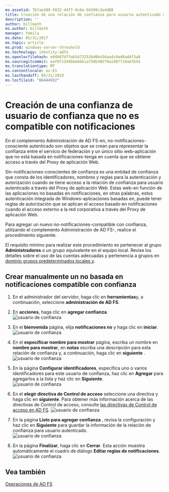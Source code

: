 ```yaml
---
ms.assetid: 7b7ae389-5032-44f7-9c0a-94398c3e4d88
title: Creación de una relación de confianza para usuario autenticado que no sea para notificaciones
description: ''
author: billmath
ms.author: billmath
manager: femila
ms.date: 05/31/2017
ms.topic: article
ms.prod: windows-server-threshold
ms.technology: identity-adfs
ms.openlocfilehash: e94b07d7fa654732526d0b43daadc9ad0ad4f3a8
ms.sourcegitcommit: eaf071249b6eb6b1a758b38579a2d87710abfb54
ms.translationtype: MT
ms.contentlocale: es-ES
ms.lasthandoff: 05/31/2019
ms.locfileid: "66444932"
---
```

# <a name="create-a-non-claims-aware-relying-party-trust"></a>Creación de una confianza de usuario de confianza que no es compatible con notificaciones


En el complemento Administración de AD FS\-en, no\-notificaciones\-consciente autenticado son objetos que se crean para representar la confianza entre el servicio de federación y un único sitio web\-aplicación que no está basada en notificaciones\-tenga en cuenta que se obtiene acceso a través del Proxy de aplicación Web.  
  
Sin\-notificaciones\-conscientes de confianza es una entidad de confianza que consta de los identificadores, nombres y reglas para la autenticación y autorización cuando se tiene acceso a la relación de confianza para usuario autenticado a través del Proxy de aplicación Web. Estas web\-en función de las aplicaciones no basadas en notificaciones, en otras palabras, estos autenticación integrada de Windows\-aplicaciones basadas en, puede tener reglas de autorización que se aplican el acceso basado en notificaciones cuando el acceso externo a la red corporativa a través del Proxy de aplicación Web.  
  
Para agregar un nuevo no\-notificaciones\-compatible con confianza, utilizando el complemento Administración de AD FS\-, realice el procedimiento siguiente.  
  
El requisito mínimo para realizar este procedimiento es pertenecer al grupo **Administradores** o un grupo equivalente en el equipo local.  Revise los detalles sobre el uso de las cuentas adecuadas y pertenencia a grupos en [dominio grupos predeterminados locales y](https://go.microsoft.com/fwlink/?LinkId=83477).   
  
## <a name="to-create-a-non-claims-aware-relying-party-trust-manually"></a>Crear manualmente un no basada en notificaciones compatible con confianza 
1. En el administrador del servidor, haga clic en **herramientas**y, a continuación, seleccione **administración de AD FS**.  
  
2.  En **acciones**, haga clic en **agregar confianza**.  
![usuario de confianza](media/Create-a-Relying-Party-Trust/addtrust1.PNG)   

3.  En el **bienvenida** página, elija **notificaciones no** y haga clic en **iniciar**.  
![usuario de confianza](media/Create-a-Non-Claims-Aware-Relying-Party-Trust/addnon1.PNG) 
  
4.  En el **especificar nombre para mostrar** página, escriba un nombre en **nombre para mostrar**, en **notas** escriba una descripción para esta relación de confianza y, a continuación, haga clic en **siguiente** .  
![usuario de confianza](media/Create-a-Non-Claims-Aware-Relying-Party-Trust/addnon2.PNG)

5. En la página **Configurar identificadores**, especifica uno o varios identificadores para este usuario de confianza, haz clic en **Agregar** para agregarlos a la lista y haz clic en **Siguiente**.  
![usuario de confianza](media/Create-a-Non-Claims-Aware-Relying-Party-Trust/addnon3.PNG)

6.  En el **elegir directiva de Control de acceso** seleccione una directiva y haga clic en **siguiente**.  Para obtener más información acerca de las directivas de Control de acceso, consulte [las directivas de Control de acceso en AD FS](Access-Control-Policies-in-AD-FS.md). 
![usuario de confianza](media/Create-a-Non-Claims-Aware-Relying-Party-Trust/addnon4.PNG)

7. En la página **Listo para agregar confianza** , revisa la configuración y haz clic en **Siguiente** para guardar la información de la relación de confianza para usuario autenticado.  
   ![usuario de confianza](media/Create-a-Non-Claims-Aware-Relying-Party-Trust/addnon5.PNG) 

8. En la página **Finalizar**, haga clic en **Cerrar**. Esta acción muestra automáticamente el cuadro de diálogo **Editar reglas de notificaciones**.  
![usuario de confianza](media/Create-a-Non-Claims-Aware-Relying-Party-Trust/addnon6.PNG)  
  
## <a name="see-also"></a>Vea también  
[Operaciones de AD FS](../../ad-fs/AD-FS-2016-Operations.md) 
